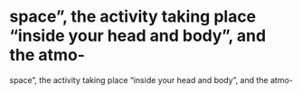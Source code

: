 # space”, the activity taking place “inside your head and body”, and the atmo-

space”, the activity taking place “inside your head and body”, and the atmo-